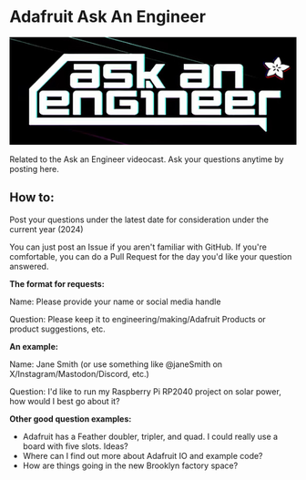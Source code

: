 # Adafruit Ask An Engineer

<img width="550" src="https://github.com/adafruit/Ask_An_Engineer/blob/main/aae.jpg" alt="Adafruit Ask an Engineer">

Related to the Ask an Engineer videocast. Ask your questions anytime by posting here.

## How to:

Post your questions under the latest date for consideration under the current year (2024)

You can just post an Issue if you aren't familiar with GitHub.
If you're comfortable, you can do a Pull Request for the day you'd like your question answered. 

**The format for requests:**

Name:  Please provide your name or social media handle

Question:   Please keep it to engineering/making/Adafruit Products or product suggestions, etc.

**An example:**

Name: Jane Smith (or use something like @janeSmith on X/Instagram/Mastodon/Discord, etc.)

Question: I'd like to run my Raspberry Pi RP2040 project on solar power, how would I best go about it?

**Other good question examples:**

* Adafruit has a Feather doubler, tripler, and quad. I could really use a board with five slots. Ideas?
* Where can I find out more about Adafruit IO and example code?
* How are things going in the new Brooklyn factory space?

